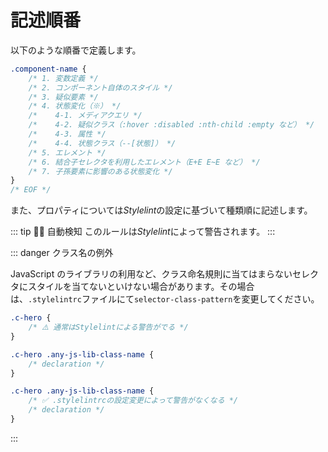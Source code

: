 # 記述順番

以下のような順番で定義します。

```css
.component-name {
	/* 1. 変数定義 */
	/* 2. コンポーネント自体のスタイル */
	/* 3. 疑似要素 */
	/* 4. 状態変化（※） */
	/*    4-1. メディアクエリ */
	/*    4-2. 疑似クラス（:hover :disabled :nth-child :empty など） */
	/*    4-3. 属性 */
	/*    4-4. 状態クラス（--[状態]） */
	/* 5. エレメント */
	/* 6. 結合子セレクタを利用したエレメント（E+E E~E など） */
	/* 7. 子孫要素に影響のある状態変化 */
}
/* EOF */
```

また、プロパティについては*Stylelint*の設定に基づいて種類順に記述します。

::: tip 👮‍♀️ 自動検知
このルールは*Stylelint*によって警告されます。
:::

::: danger クラス名の例外

JavaScript のライブラリの利用など、クラス命名規則に当てはまらないセレクタにスタイルを当てないといけない場合があります。その場合は、`.stylelintrc`ファイルにて`selector-class-pattern`を変更してください。

```css
.c-hero {
	/* ⚠️ 通常はStylelintによる警告がでる */
}

.c-hero .any-js-lib-class-name {
	/* declaration */
}

.c-hero .any-js-lib-class-name {
	/* ✅ .stylelintrcの設定変更によって警告がなくなる */
	/* declaration */
}
```

:::
